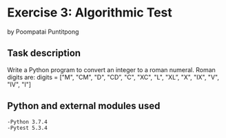 # Exercise 3: Algorithmic Test

by Poompatai Puntitpong

## Task description

Write a Python program to convert an integer to a roman numeral. Roman digits are: digits = ["M", "CM", "D", "CD”, "C", "XC", "L", "XL”, "X", "IX", "V", "IV", "I"]

## Python and external modules used

    -Python 3.7.4
    -Pytest 5.3.4